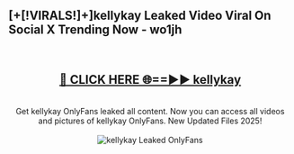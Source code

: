 <h2>[+[!VIRALS!]+]kellykay Leaked Video Viral On Social X Trending Now - wo1jh</h2>
<br>
<div align="center">
<h2><a href="https://libra.edu.pl?kellykay" rel="nofollow">🔴 CLICK HERE 🌐==►► kellykay</a></h2>
<br>
Get kellykay OnlyFans leaked all content. Now you can access all videos and pictures of kellykay OnlyFans. New Updated Files 2025!
<br>
<br>
<a href="https://libra.edu.pl?kellykay" rel="nofollow" data-target="animated-image.originalLink"><img src="https://i.ibb.co.com/WyWwxjT/player-gif2.gif" alt="kellykay Leaked OnlyFans" style="max-width: 100%; display: inline-block;" data-target="animated-image.originalImage"></a>
</div>
<br>